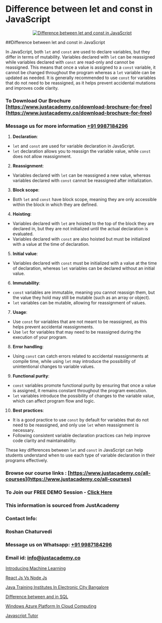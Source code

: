 # Difference between let and const in JavaScript

<p align="center">
  <a href="https://justacademy.co/course-detail/javascript-training">
    <img src="https://justacademy.co/storage2/course_image/1676636853_course_image.webp" alt="Difference between let and const in JavaScript">
  </a>
</p>
##Difference between let and const in JavaScript

In JavaScript, both `let` and `const` are used to declare variables, but they differ in terms of mutability. Variables declared with `let` can be reassigned while variables declared with `const` are read-only and cannot be reassigned. This means that once a value is assigned to a `const` variable, it cannot be changed throughout the program whereas a `let` variable can be updated as needed. It is generally recommended to use `const` for variables that do not need to be reassigned, as it helps prevent accidental mutations and improves code clarity.
### To Download Our Brochure [https://www.justacademy.co/download-brochure-for-free](https://www.justacademy.co/download-brochure-for-free)
### Message us for more information [+91 9987184296](https://api.whatsapp.com/send?phone=919987184296)
1) **Declaration**: 
- `let` and `const` are used for variable declaration in JavaScript.
- `let` declaration allows you to reassign the variable value, while `const` does not allow reassignment.

2) **Reassignment**:
- Variables declared with `let` can be reassigned a new value, whereas variables declared with `const` cannot be reassigned after initialization.

3) **Block scope**:
- Both `let` and `const` have block scope, meaning they are only accessible within the block in which they are defined.

4) **Hoisting**:
- Variables declared with `let` are hoisted to the top of the block they are declared in, but they are not initialized until the actual declaration is evaluated.
- Variables declared with `const` are also hoisted but must be initialized with a value at the time of declaration.

5) **Initial value**:
- Variables declared with `const` must be initialized with a value at the time of declaration, whereas `let` variables can be declared without an initial value.

6) **Immutability**:
- `const` variables are immutable, meaning you cannot reassign them, but the value they hold may still be mutable (such as an array or object).
- `let` variables can be mutable, allowing for reassignment of values.

7) **Usage**:
- Use `const` for variables that are not meant to be reassigned, as this helps prevent accidental reassignments.
- Use `let` for variables that may need to be reassigned during the execution of your program.

8) **Error handling**:
- Using `const` can catch errors related to accidental reassignments at compile time, while using `let` may introduce the possibility of unintentional changes to variable values.

9) **Functional purity**:
- `const` variables promote functional purity by ensuring that once a value is assigned, it remains constant throughout the program execution.
- `let` variables introduce the possibility of changes to the variable value, which can affect program flow and logic.

10) **Best practices**:
- It is a good practice to use `const` by default for variables that do not need to be reassigned, and only use `let` when reassignment is necessary.
- Following consistent variable declaration practices can help improve code clarity and maintainability.

These key differences between `let` and `const` in JavaScript can help students understand when to use each type of variable declaration in their programs effectively.

### Browse our course links : [https://www.justacademy.co/all-courses](https://www.justacademy.co/all-courses) 
### To Join our FREE DEMO Session - [Click Here](https://www.justacademy.co/register-for-course-demo)


### This information is sourced from JustAcademy
### Contact Info:
### Roshan Chaturvedi
### Message us on Whatsapp: [+91 9987184296](https://api.whatsapp.com/send?phone=919987184296)
### Email id: [info@justacademy.co](mailto:info@justacademy.co)
                
[Introducing Machine Learning](https://www.linkedin.com/pulse/introducing-machine-learning-justacademy-bradford-4xpde?trackingId=pn6YvXfU5iH7hGXa%2FQOxQw%3D%3D&lipi=urn%3Ali%3Apage%3Ad_flagship3_company_admin%3BU6qvup%2BkTG%2BWwu84oCWCCA%3D%3D)

[React Js Vs Node Js](https://www.linkedin.com/pulse/react-js-vs-node-justacademy-ahmedabad-feloe?trackingId=UUy1Z3AqJpwjyF3L7aCjxw%3D%3D&lipi=urn%3Ali%3Apage%3Ad_flagship3_company_admin%3BO%2BCUjkhGSmWvdoCzc9%2FX%2FA%3D%3D)

[Java Training Institutes In Electronic City Bangalore](https://medium.com/@kamblerajas684/java-training-institutes-in-electronic-city-bangalore-bb4ad47e59f5)

[Difference between and in SQL](https://medium.com/@abhidnya.1068/difference-between-and-in-sql-a3a22376f089)

[Windows Azure Platform In Cloud Computing](https://justacademyin.github.io/justacademy/windows-azure-platform-in-cloud-computing)

[Javascript Tutor](https://justacademyin.github.io/justacademy/javascript-tutor)

